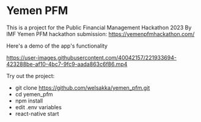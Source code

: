 # Yemen PFM
This is a project for the Public Financial Management Hackathon 2023 By IMF
Yemen PFM hackathon submission: https://yemenpfmhackathon.com/

Here's a demo of the app's functionality

https://user-images.githubusercontent.com/40042157/221933694-423288be-af10-4bc7-9fc9-aada863c6f86.mp4

Try out the project:

- git clone https://github.com/welsakka/yemen_pfm.git
- cd yemen_pfm
- npm install
- edit .env variables
- react-native start
